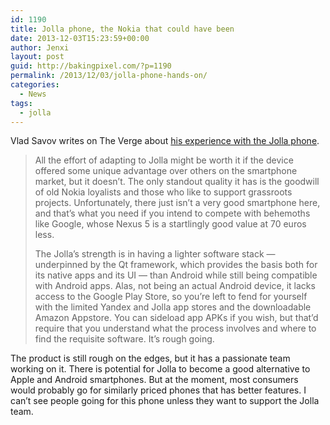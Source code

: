```yaml
---
id: 1190
title: Jolla phone, the Nokia that could have been
date: 2013-12-03T15:23:59+00:00
author: Jenxi
layout: post
guid: http://bakingpixel.com/?p=1190
permalink: /2013/12/03/jolla-phone-hands-on/
categories:
  - News
tags:
  - jolla
---
```

Vlad Savov writes on The Verge about [his experience with the Jolla phone](http://www.theverge.com/2013/11/29/5156446/jolla-smartphone-hands-on-preview).

> All the effort of adapting to Jolla might be worth it if the device offered some unique advantage over others on the smartphone market, but it doesn&#8217;t. The only standout quality it has is the goodwill of old Nokia loyalists and those who like to support grassroots projects. Unfortunately, there just isn&#8217;t a very good smartphone here, and that&#8217;s what you need if you intend to compete with behemoths like Google, whose Nexus 5 is a startlingly good value at 70 euros less.
> 
> The Jolla&#8217;s strength is in having a lighter software stack — underpinned by the Qt framework, which provides the basis both for its native apps and its UI — than Android while still being compatible with Android apps. Alas, not being an actual Android device, it lacks access to the Google Play Store, so you&#8217;re left to fend for yourself with the limited Yandex and Jolla app stores and the downloadable Amazon Appstore. You can sideload app APKs if you wish, but that&#8217;d require that you understand what the process involves and where to find the requisite software. It&#8217;s rough going. 

The product is still rough on the edges, but it has a passionate team working on it. There is potential for Jolla to become a good alternative to Apple and Android smartphones. But at the moment, most consumers would probably go for similarly priced phones that has better features. I can’t see people going for this phone unless they want to support the Jolla team.